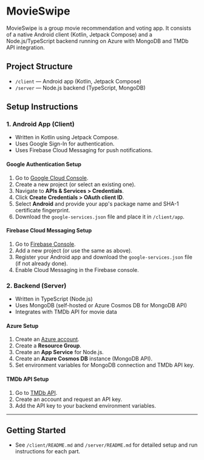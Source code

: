# MovieSwipe

MovieSwipe is a group movie recommendation and voting app. It consists of a native Android client (Kotlin, Jetpack Compose) and a Node.js/TypeScript backend running on Azure with MongoDB and TMDb API integration.

## Project Structure

- `/client` — Android app (Kotlin, Jetpack Compose)
- `/server` — Node.js backend (TypeScript, MongoDB)

## Setup Instructions

### 1. Android App (Client)
- Written in Kotlin using Jetpack Compose.
- Uses Google Sign-In for authentication.
- Uses Firebase Cloud Messaging for push notifications.

#### Google Authentication Setup
1. Go to [Google Cloud Console](https://console.cloud.google.com/).
2. Create a new project (or select an existing one).
3. Navigate to **APIs & Services > Credentials**.
4. Click **Create Credentials > OAuth client ID**.
5. Select **Android** and provide your app's package name and SHA-1 certificate fingerprint.
6. Download the `google-services.json` file and place it in `/client/app`.

#### Firebase Cloud Messaging Setup
1. Go to [Firebase Console](https://console.firebase.google.com/).
2. Add a new project (or use the same as above).
3. Register your Android app and download the `google-services.json` file (if not already done).
4. Enable Cloud Messaging in the Firebase console.

### 2. Backend (Server)
- Written in TypeScript (Node.js)
- Uses MongoDB (self-hosted or Azure Cosmos DB for MongoDB API)
- Integrates with TMDb API for movie data

#### Azure Setup
1. Create an [Azure account](https://azure.microsoft.com/).
2. Create a **Resource Group**.
3. Create an **App Service** for Node.js.
4. Create an **Azure Cosmos DB** instance (MongoDB API).
5. Set environment variables for MongoDB connection and TMDb API key.

#### TMDb API Setup
1. Go to [TMDb API](https://www.themoviedb.org/documentation/api).
2. Create an account and request an API key.
3. Add the API key to your backend environment variables.

---

## Getting Started

- See `/client/README.md` and `/server/README.md` for detailed setup and run instructions for each part.
